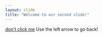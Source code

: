 ```yaml
---
layout: slide
title: "Welcome to our second slide!"
---
```

[don't click me](https://www.youtube.com/watch?v=dQw4w9WgXcQ)
Use the left arrow to go back!
